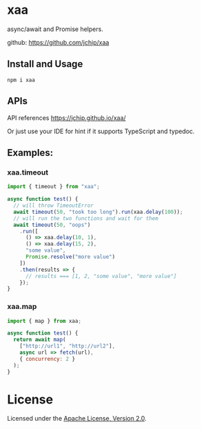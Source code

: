 # xaa

async/await and Promise helpers.

github: <https://github.com/jchip/xaa>

## Install and Usage

```
npm i xaa
```

## APIs

API references <https://jchip.github.io/xaa/>

Or just use your IDE for hint if it supports TypeScript and typedoc.

## Examples:

### xaa.timeout

```js
import { timeout } from "xaa";

async function test() {
  // will throw TimeoutError
  await timeout(50, "took too long").run(xaa.delay(100));
  // will run the two functions and wait for them
  await timeout(50, "oops")
    .run([
      () => xaa.delay(10, 1),
      () => xaa.delay(15, 2),
      "some value",
      Promise.resolve("more value")
    ])
    .then(results => {
      // results === [1, 2, "some value", "more value"]
    });
}
```

### xaa.map

```js
import { map } from xaa;

async function test() {
  return await map(
    ["http://url1", "http://url2"],
    async url => fetch(url),
    { concurrency: 2 }
  );
}
```

# License

Licensed under the [Apache License, Version 2.0].

[apache license, version 2.0]: https://www.apache.org/licenses/LICENSE-2.0
